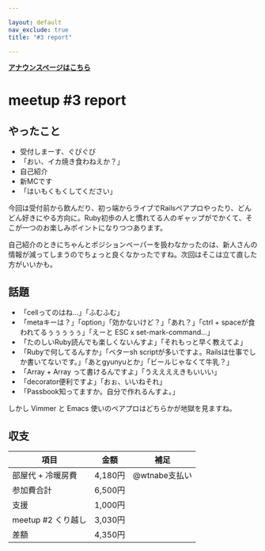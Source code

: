 ```yaml
---

layout: default
nav_exclude: true
title: "#3 report"

---
```


<p> <a href="/3/"><strong>アナウンスページはこちら</strong></a></p>

meetup #3 report
=================

やったこと
----------

-   受付しまーす、ぐびぐび
-   「おい、イカ焼き食わねえか？」
-   自己紹介
-   新MCです
-   「はいもくもくしてください」

今回は受付前から飲んだり、初っ端からライブでRailsペアプロやったり、どんどん好きにやる方向に。Ruby初歩の人と慣れてる人のギャップがでかくて、そこが一つのお楽しみポイントになりつつあります。

自己紹介のときにちゃんとポジションペーパーを扱わなかったのは、新人さんの情報が減ってしまうのでちょっと良くなかったですね。次回はそこは立て直した方がいいかも。

話題
----

-   「cellってのはね…」「ふむふむ」
-   「metaキーは？」「option」「効かないけど？」「あれ？」「ctrl + spaceが食われてるぅぅぅぅぅ」「えーと ESC x set-mark-command…」
-   「たのしいRuby読んでも楽しくないんすよ」「それもっと早く教えてよ」
-   「Rubyで何してるんすか」「ベターsh scriptが多いですよ。Railsは仕事でしか書いてないです。」「あとgyunyuとか」「ビールじゃなくて牛乳？」
-   「Array + Array って書けるんですよ」「うええええきもいいい」
-   「decorator便利ですよ」「おぉ、いいねそれ」
-   「Passbook知ってますか。自分で作れるんすよ。」

しかし Vimmer と Emacs 使いのペアプロはどちらかが地獄を見ますね。

収支
----

 | 項目                  | 金額      | 補足            |
 | --------------------- | --------- | --------------- |
 | 部屋代 + 冷暖房費     | 4,180円   | @wtnabe支払い   |
 | 参加費合計            | 6,500円   |                 |
 | 支援                  | 1,000円   |                 |
 | meetup #2 くり越し    | 3,030円   |                 |
 | 差額                  | 4,350円   |                 |


